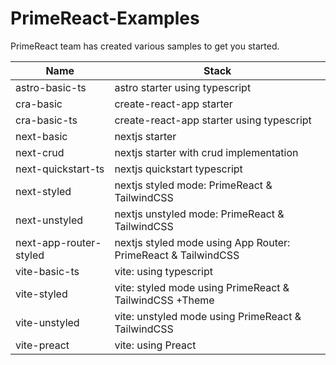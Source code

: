 # PrimeReact-Examples

PrimeReact team has created various samples to get you started.

| Name                   | Stack                                                         |
|------------------------|---------------------------------------------------------------|
| astro-basic-ts         | astro starter using typescript                                |
| cra-basic              | create-react-app starter                                      |
| cra-basic-ts           | create-react-app starter using typescript                     |
| next-basic             | nextjs starter                                                |
| next-crud              | nextjs starter with crud implementation                       |
| next-quickstart-ts     | nextjs quickstart typescript                                  |
| next-styled            | nextjs styled mode: PrimeReact & TailwindCSS                  |
| next-unstyled          | nextjs unstyled mode: PrimeReact & TailwindCSS                |
| next-app-router-styled | nextjs styled mode using App Router: PrimeReact & TailwindCSS |
| vite-basic-ts          | vite: using typescript                                        |
| vite-styled            | vite: styled mode using PrimeReact & TailwindCSS +Theme       |
| vite-unstyled          | vite: unstyled mode using PrimeReact & TailwindCSS            |
| vite-preact            | vite: using Preact                                            |
